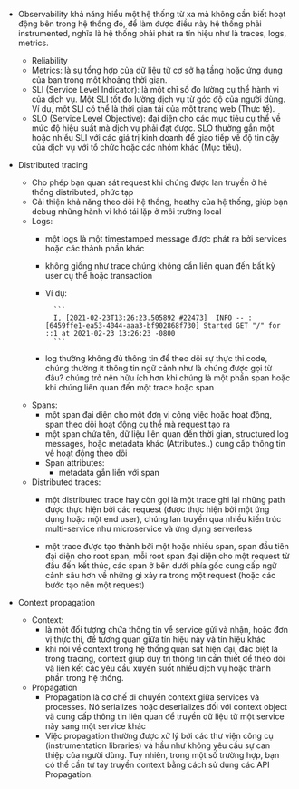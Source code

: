 - Observability khả năng hiểu một hệ thống từ xa mà không cần biết hoạt động bên trong hệ thống đó, để làm được điều này hệ thống phải instrumented, nghĩa là hệ thống phải phát ra tín hiệu như là traces, logs, metrics.
  - Reliability
  - Metrics: là sự tổng hợp của dữ liệu từ cơ sở hạ tầng hoặc ứng dụng của bạn trong một khoảng thời gian.
  - SLI (Service Level Indicator):  là một chỉ số đo lường cụ thể hành vi của dịch vụ. Một SLI tốt đo lường dịch vụ từ góc độ của người dùng. Ví dụ, một SLI có thể là thời gian tải của một trang web (Thực tế).
  - SLO (Service Level Objective): đại diện cho các mục tiêu cụ thể về mức độ hiệu suất mà dịch vụ phải đạt được. SLO thường gắn một hoặc nhiều SLI với các giá trị kinh doanh để giao tiếp về độ tin cậy của dịch vụ với tổ chức hoặc các nhóm khác (Mục tiêu).

- Distributed tracing
  - Cho phép bạn quan sát request khi chúng được lan truyền ở hệ thống distributed, phức tạp
  - Cải thiện khả năng theo dõi hệ thống, heathy của hệ thống, giúp bạn debug những hành vi khó tái lặp ở môi trường local
  - Logs:
    - một logs là một timestamped message được phát ra bởi services hoặc các thành phần khác
    - không giống như trace chúng không cần liên quan đến bất kỳ user cụ thể hoặc transaction
    - Ví dụ:

            ```
            I, [2021-02-23T13:26:23.505892 #22473]  INFO -- : [6459ffe1-ea53-4044-aaa3-bf902868f730] Started GET "/" for ::1 at 2021-02-23 13:26:23 -0800
            ```

    - log thường không đủ thông tin để theo dõi sự thực thi code, chúng thường ít thông tin ngữ cảnh như là chúng được gọi từ đâu? chúng trở nên hữu ích hơn khi chúng là một phần span hoặc khi chúng liên quan đến một trace hoặc span
  - Spans:
    - một span đại diện cho một đơn vị công việc hoặc hoạt động, span theo dõi hoạt động cụ thể mà request tạo ra
    - một span chứa tên, dữ liệu liên quan đến thời gian, structured log messages, hoặc metadata khác (Attributes..) cung cấp thông tin về hoạt động theo dõi
    - Span attributes:
      - metadata gắn liền với span
  - Distributed traces:
    - một distributed trace hay còn gọi là một trace ghi lại những path được thực hiện bởi các request (được thực hiện bởi một ứng dụng hoặc một end user), chúng lan truyền qua nhiều kiến trúc multi-service như microservice và ứng dụng serverless

    - một trace được tạo thành bởi một hoặc nhiều span, span đầu tiên đại diện cho root span, mỗi root span đại diện cho một request từ đầu đến kết thúc, các span ở bên dưới phía gốc cung cấp ngữ cảnh sâu hơn về những gì xảy ra trong một request (hoặc các bước tạo nên một request)
- Context propagation
  - Context:
    - là một đối tượng chứa thông tin về service gửi và nhận, hoặc đơn vị thực thi, để tương quan giữa tín hiệu này và tín hiệu khác
    - khi nói về context trong hệ thống quan sát hiện đại, đặc biệt là trong tracing, context giúp duy trì thông tin cần thiết để theo dõi và liên kết các yêu cầu xuyên suốt nhiều dịch vụ hoặc thành phần trong hệ thống.
  - Propagation
    - Propagation là cơ chế di chuyển context giữa services và processes. Nó serializes hoặc deserializes đối với context object và cung cấp thông tin liên quan để truyền dữ liệu từ một service này sang một service khác
    - Việc propagation thường được xử lý bởi các thư viện công cụ (instrumentation libraries) và hầu như không yêu cầu sự can thiệp của người dùng. Tuy nhiên, trong một số trường hợp, bạn có thể cần tự tay truyền context bằng cách sử dụng các API Propagation.
